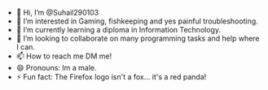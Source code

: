 - 👋 Hi, I’m @Suhail290103
- 👀 I’m interested in Gaming, fishkeeping and yes painful troubleshooting.
- 🌱 I’m currently learning  a diploma in Information Technology.
- 💞️ I’m looking to collaborate on many programming tasks and help where I can.
- 📫 How to reach me DM me!
- 😄 Pronouns: Im a male.
- ⚡ Fun fact: The Firefox logo isn't a fox… it's a red panda!

<!---
Suhail290103/Suhail290103 is a ✨ special ✨ repository because its `README.md` (this file) appears on your GitHub profile.
You can click the Preview link to take a look at your changes.
--->
